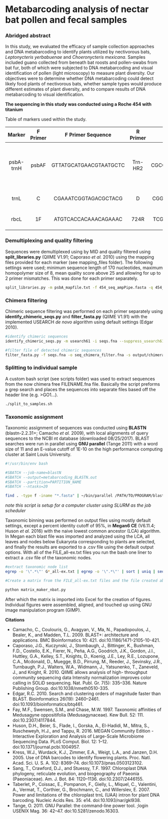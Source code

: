 # Metabarcoding analysis of nectar bat pollen and fecal samples

### Abridged abstract

In this study, we evaluated the efficacy of sample collection approaches and DNA metabarcoding to identify plants utilized by nectivorous bats, *Leptonycteris yerbabuenae* and *Choeronycteris mexicana*. Samples included guano collected from beneath bat roosts and pollen-swabs from bat fur, both of which were subjected to DNA metabarcoding and visual identification of pollen (light microscopy) to measure plant diversity. Our objectives were to determine whether DNA metabarcoding could detect likely food plants of nectivorous bats, whether sample types would produce different estimates of plant diversity, and to compare results of DNA metabarcoding to visual identification.

**The sequencing in this study was conducted using a Roche 454 with titanium**

Table of markers used within the study.

| Marker   | F Primer| F Primer Sequence     | R Primer| R Primer Sequence    | Size (bp) | Citation                                    |
|:--------:|:-------:|:---------------------:|:-------:|:--------------------:|:---------:|:-------------------------------------------:|
| psbA-trnH | psbAF   | GTTATGCATGAACGTAATGCTC | Trn-HR2 | CGCGCATGGTGGATTCACAAT | 185-887   | Sang *et al.* 1997 and Kress *et al.* 2005  |
| trnL     | C       | CGAAATCGGTAGACGCTACG  | D       | CGGGATAGAGGGACTTGAAC | 254-653   | Taberlet *et al.* 2007                      |
| rbcL     | 1F      | ATGTCACCACAAACAGAAAC  | 724R    | TCGCATGTACCTGCAGTAGC | 724       | Fay *et al.* 1997                           |

### Demultiplexing and quality filtering

Sequences were demultiplexed using by MID and quality filtered using **split_libraries.py** (QIIME V1.91; Caporaso *et al.* 2010) using the mapping files provided for each marker (see mapping_files folder). The following settings were used; minimum sequence length of 170 nucleotides, maximum homopolymer size of 8, mean quality score above 25 and allowing for up to 2 primer mismatches. This was done for each primer separately.

```bash
split_libraries.py -m psbA_mapfile.txt -f 454_seq_ampPipe.fasta -q 454_qual_ampPipe.qual -l 170 -H 8 -b 10 -M 2
```

### Chimera filtering

Chimeric sequence filtering was performed on each primer separately using **identify_chimeric_seqs.py** and **filter_fasta.py** (QIIME V1.91) with the implemented USEARCH *de novo* algorithm using default settings (Edgar 2010).

```bash
#identify chimeric sequences
identify_chimeric_seqs.py -m usearch61 -i seqs.fna --suppress_usearch61_ref -o output

#filter file of detected chimeric sequences
filter_fasta.py -f seqs.fna -o seq_chimera_filter.fna -s output/chimeras.txt -n
```
### Splitting to individual sample

A custom bash script (see scripts folder) was used to extract sequences from the now chimera free FILENAME.fna file. Basically the script preforms a grep search and places the sequences into separate files based off the header line (e.g. >GO1...).

```bash
./split_to_samples.sh
```

### Taxonomic assignment

Taxonomic assignment of sequences was conducted using **BLASTN** (blastn-2.2.31+; Camacho *et al.* 2009), with local alignments of query sequences to the NCBI nt database (downloaded 08/25/2017). BLAST searches were run in parallel using **GNU parallel** (Tange 2011) with a word size of 11 and an E-value cutoff of 1E-10 on the high performance computing cluster at Saint Louis University.

```bash
#!/usr/bin/env bash

#SBATCH --job-name=blastN
#SBATCH --output=metabarcoding_BLASTN.out
#SBATCH --partition=PARTITION_NAME
#SBATCH --ntasks=20

find . -type f -iname "*.fasta" | ~/bin/parallel /PATH/TO/PROGRAM/blastn -word_size 11 -evalue 0.0000000005 -db /PATH/TO/DATABASE/nt -query {} -out {.}.out


```
*note this script is setup for a computer cluster using SLURM as the job scheduler*

Taxonomic binning was performed on output files using mostly default settings, except a percent identity cutoff of 95%, in **Megan6 CE** (V6.11.4; Huson *et al.* 2016) with the naive lowest common ancestor (LCA) algorithm. In Megan each blast file was imported and analyzed using the LCA, all leaves and nodes below Eukaryota corresponding to plants are selected, and finally the results are exported to a .csv file using the default output options. With all of the FILE_all-ex.txt files you run the bash one liner to extract a .csv file of the taxonomic nodes.

```bash
#extract taxonomic node list
egrep -o '\".*\"' G*_all-ex.txt | egrep -o '\".*\"' | sort | uniq | sed -e 's/^"//' -e 's/"$/,/'| tr -d '\n' > taxa_list.csv

#Create a matrix from the FILE_all-ex.txt files and the file created above

python matrix_maker_nbat.py

```

After which the matrix is imported into Excel for the creation of figures. Individual figures were assembled, aligned, and touched up using GNU image manipulation program (GIMP).

**Citations**

  * Camacho, C., Coulouris, G., Avagyan, V., Ma, N., Papadopoulos, J., Bealer, K., and Madden, T.L. 2009. BLAST+: architecture and applications. BMC Bioinformatics 10: 421. doi:10.1186/1471-2105-10-421.
  * Caporaso, J.G., Kuczynski, J., Stombaugh, J., Bittinger, K., Bushman, F.D., Costello, E.K., Fierer, N., Peña, A.G., Goodrich, J.K., Gordon, J.I., Huttley, G.A., Kelley, S.T., Knights, D., Koenig, J.E., Ley, R.E., Lozupone, C.A., Mcdonald, D., Muegge, B.D., Pirrung, M., Reeder, J., Sevinsky, J.R., Turnbaugh, P.J., Walters, W.A., Widmann, J., Yatsunenko, T., Zaneveld, J., and Knight, R. 2010. QIIME allows analysis of high- throughput community sequencing data Intensity normalization improves color calling in SOLiD sequencing. Nat. Publ. Gr. 7(5): 335–336. Nature Publishing Group. doi:10.1038/nmeth0510-335.
  * Edgar, R.C. 2010. Search and clustering orders of magnitude faster than BLAST. Bioinformatics 26(19): 2460–2461. doi:10.1093/bioinformatics/btq461.
  * Fay, M.F., Swensen, S.M., and Chase, M.W. 1997. Taxonomic affinities of Medusagyne oppositifolia (Medusagynaceae). Kew Bull. 52: 111. doi:10.2307/4117844.
  * Huson, D.H., Beier, S., Flade, I., Gorska, A., El-Hadidi, M., Mitra, S., Ruscheweyh, H.J., and Tappu, R. 2016. MEGAN Community Edition - Interactive Exploration and Analysis of Large-Scale Microbiome Sequencing Data. PLoS Comput. Biol. 12: 1–12. doi:10.1371/journal.pcbi.1004957.
  * Kress, W.J., Wurdack, K.J., Zimmer, E.A., Weigt, L.A., and Janzen, D.H. 2005. Use of DNA barcodes to identify flowering plants. Proc. Natl. Acad. Sci. U. S. A. 102: 8369–74. doi:10.1073/pnas.0503123102.
  * Sang, T., Crawford, D.J., and Stuessy, T.F. 1997. Chloroplast DNA phylogeny, reticulate evolution, and biogeography of Paeonia (Paeoniaceae). Am. J. Bot. 84: 1120–1136. doi:10.2307/2446155.
  * Taberlet, P., Coissac, E., Pompanon, F., Gielly, L., Miquel, C., Valentini, A., Vermat, T., Corthier, G., Brochmann, C., and Willerslev, E. 2007. Power and limitations of the chloroplast trnL (UAA) intron for plant DNA barcoding. Nucleic Acids Res. 35: e14. doi:10.1093/nar/gkl938.
  * Tange, O. 2011. GNU Parallel: the command-line power tool. ;login USENIX Mag. 36: 42–47. doi:10.5281/zenodo.16303.
